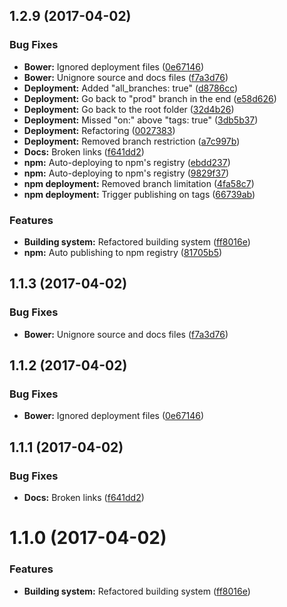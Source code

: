<a name="1.2.9"></a>
## 1.2.9 (2017-04-02)


### Bug Fixes

* **Bower:** Ignored deployment files ([0e67146](https://github.com/martinmethod/memoryroll/commit/0e67146))
* **Bower:** Unignore source and docs files ([f7a3d76](https://github.com/martinmethod/memoryroll/commit/f7a3d76))
* **Deployment:** Added "all_branches: true" ([d8786cc](https://github.com/martinmethod/memoryroll/commit/d8786cc))
* **Deployment:** Go back to "prod" branch in the end ([e58d626](https://github.com/martinmethod/memoryroll/commit/e58d626))
* **Deployment:** Go back to the root folder ([32d4b26](https://github.com/martinmethod/memoryroll/commit/32d4b26))
* **Deployment:** Missed "on:" above "tags: true" ([3db5b37](https://github.com/martinmethod/memoryroll/commit/3db5b37))
* **Deployment:** Refactoring ([0027383](https://github.com/martinmethod/memoryroll/commit/0027383))
* **Deployment:** Removed branch restriction ([a7c997b](https://github.com/martinmethod/memoryroll/commit/a7c997b))
* **Docs:** Broken links ([f641dd2](https://github.com/martinmethod/memoryroll/commit/f641dd2))
* **npm:** Auto-deploying to npm's registry ([ebdd237](https://github.com/martinmethod/memoryroll/commit/ebdd237))
* **npm:** Auto-deploying to npm's registry ([9829f37](https://github.com/martinmethod/memoryroll/commit/9829f37))
* **npm deployment:** Removed branch limitation ([4fa58c7](https://github.com/martinmethod/memoryroll/commit/4fa58c7))
* **npm deployment:** Trigger publishing on tags ([66739ab](https://github.com/martinmethod/memoryroll/commit/66739ab))


### Features

* **Building system:** Refactored building system ([ff8016e](https://github.com/martinmethod/memoryroll/commit/ff8016e))
* **npm:** Auto publishing to npm registry ([81705b5](https://github.com/martinmethod/memoryroll/commit/81705b5))



<a name="1.1.3"></a>
## 1.1.3 (2017-04-02)


### Bug Fixes

* **Bower:** Unignore source and docs files ([f7a3d76](https://github.com/martinmethod/memoryroll/commit/f7a3d76))



<a name="1.1.2"></a>
## 1.1.2 (2017-04-02)


### Bug Fixes

* **Bower:** Ignored deployment files ([0e67146](https://github.com/martinmethod/memoryroll/commit/0e67146))



<a name="1.1.1"></a>
## 1.1.1 (2017-04-02)


### Bug Fixes

* **Docs:** Broken links ([f641dd2](https://github.com/martinmethod/memoryroll/commit/f641dd2))



<a name="1.1.0"></a>
# 1.1.0 (2017-04-02)


### Features

* **Building system:** Refactored building system ([ff8016e](https://github.com/martinmethod/memoryroll/commit/ff8016e))



